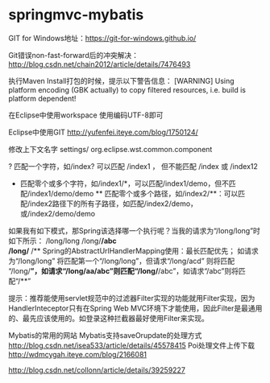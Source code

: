 # springmvc-mybatis

GIT for Windows地址：https://git-for-windows.github.io/

 Git错误non-fast-forward后的冲突解决： http://blog.csdn.net/chain2012/article/details/7476493

 执行Maven Install打包的时候，提示以下警告信息：
[WARNING] Using platform encoding (GBK actually) to copy filtered resources, i.e. build is platform dependent!

在Eclipse中使用workspace 使用编码UTF-8即可

Eclipse中使用GIT
http://yufenfei.iteye.com/blog/1750124/

修改上下文名字
settings/ org.eclipse.wst.common.component


?    匹配一个字符，如/index? 可以匹配 /index1 ， 但不能匹配 /index 或 /index12  
*    匹配零个或多个字符，如/index1/*，可以匹配/index1/demo，但不匹配/index1/demo/demo 
**   匹配零个或多个路径，如/index2/**：可以匹配/index2路径下的所有子路径，如匹配/index2/demo，或/index2/demo/demo 
 
如果我有如下模式，那Spring该选择哪一个执行呢？当我的请求为“/long/long”时如下所示： 
/long/long 
/long/**/abc  
/long/** 
/** 
Spring的AbstractUrlHandlerMapping使用：最长匹配优先； 
如请求为“/long/long” 将匹配第一个“/long/long”，但请求“/long/acd” 则将匹配 “/long/**”，如请求“/long/aa/abc”则匹配“/long/**/abc”，如请求“/abc”则将匹配“/**”

提示：推荐能使用servlet规范中的过滤器Filter实现的功能就用Filter实现，因为HandlerInteceptor只有在Spring Web MVC环境下才能使用，因此Filter是最通用的、最先应该使用的。如登录这种拦截器最好使用Filter来实现。

Mybatis的常用的网站
Mybatis支持saveOrupdate的处理方式
http://blog.csdn.net/isea533/article/details/45578415
Poi处理文件上传下载
http://wdmcygah.iteye.com/blog/2166081


http://blog.csdn.net/collonn/article/details/39259227
